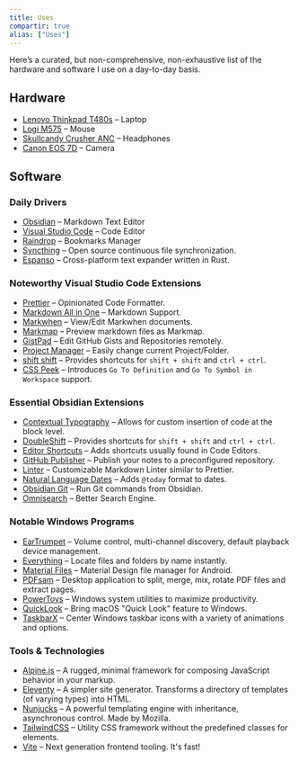 ```yaml
---
title: Uses
compartir: true
alias: ["Uses"]
---
```


Here’s a curated, but non-comprehensive, non-exhaustive list of the hardware and software I use on a day-to-day basis.

## Hardware

- [Lenovo Thinkpad T480s](https://www.notebookcheck.net/Lenovo-ThinkPad-T480s-20L8S02D00.294734.0.html) – Laptop
- [Logi M575](https://www.logitech.com/en-us/products/mice/m575-ergo-wireless-trackball) – Mouse
- [Skullcandy Crusher ANC](https://info.skullcandy.com/Support?Dest=hc%2Fen-us%2Farticles%2F360034534854-Crusher-ANC-Wireless) – Headphones
- [Canon EOS 7D](https://en.wikipedia.org/wiki/Canon_EOS_7D) – Camera

## Software

### Daily Drivers

- [Obsidian](https://obsidian.md/) – Markdown Text Editor
- [Visual Studio Code](https://code.visualstudio.com/) – Code Editor
- [Raindrop](https://raindrop.io/) – Bookmarks Manager
- [Syncthing](https://github.com/syncthing/syncthing) – Open source continuous file synchronization.
- [Espanso](https://github.com/espanso/espanso) – Cross-platform text expander written in Rust.

### Noteworthy Visual Studio Code Extensions

- [Prettier](https://marketplace.visualstudio.com/items?itemName=esbenp.prettier-vscode) – Opinionated Code Formatter.
- [Markdown All in One](https://marketplace.visualstudio.com/items?itemName=yzhang.markdown-all-in-one) – Markdown Support.
- [Markwhen](https://marketplace.visualstudio.com/items?itemName=Markwhen.markwhen) – View/Edit Markwhen documents.
- [Markmap](https://marketplace.visualstudio.com/items?itemName=gera2ld.markmap-vscode) – Preview markdown files as Markmap.
- [GistPad](https://marketplace.visualstudio.com/items?itemName=vsls-contrib.gistfs) – Edit GitHub Gists and Repositories remotely.
- [Project Manager](https://marketplace.visualstudio.com/items?itemName=alefragnani.project-manager) – Easily change current Project/Folder.
- [shift shift](https://marketplace.visualstudio.com/items?itemName=ahgood.shift-shift) – Provides shortcuts for `shift + shift` and `ctrl + ctrl`.
- [CSS Peek](https://marketplace.visualstudio.com/items?itemName=pranaygp.vscode-css-peek) – Introduces `Go To Definition` and `Go To Symbol in Workspace` support.

### Essential Obsidian Extensions

- [Contextual Typography](https://github.com/mgmeyers/obsidian-contextual-typography) – Allows for custom insertion of code at the block level.
- [DoubleShift](https://github.com/Qwyntex/doubleshift) – Provides shortcuts for `shift + shift` and `ctrl + ctrl`.
- [Editor Shortcuts](https://github.com/timhor/obsidian-editor-shortcuts) – Adds shortcuts usually found in Code Editors.
- [GitHub Publisher](https://github.com/ObsidianPublisher/obsidian-github-publisher) – Publish your notes to a preconfigured repository.
- [Linter](https://github.com/platers/obsidian-linter) – Customizable Markdown Linter similar to Prettier.
- [Natural Language Dates](https://github.com/argenos/nldates-obsidian) – Adds `@today` format to dates.
- [Obsidian Git](https://github.com/denolehov/obsidian-git) – Run Git commands from Obsidian.
- [Omnisearch](https://github.com/scambier/obsidian-omnisearch) – Better Search Engine.

### Notable Windows Programs

- [EarTrumpet](https://github.com/File-New-Project/EarTrumpet) – Volume control, multi-channel discovery, default playback device management.
- [Everything](https://www.voidtools.com/) – Locate files and folders by name instantly.
- [Material Files](https://github.com/zhanghai/MaterialFiles) – Material Design file manager for Android.
- [PDFsam](https://github.com/torakiki/pdfsam) – Desktop application to split, merge, mix, rotate PDF files and extract pages.
- [PowerToys](https://github.com/microsoft/PowerToys) – Windows system utilities to maximize productivity.
- [QuickLook](https://github.com/QL-Win/QuickLook) – Bring macOS "Quick Look" feature to Windows.
- [TaskbarX](https://github.com/ChrisAnd1998/TaskbarX) – Center Windows taskbar icons with a variety of animations and options.

### Tools & Technologies

- [Alpine.js](https://github.com/alpinejs/alpine) – A rugged, minimal framework for composing JavaScript behavior in your markup.
- [Eleventy](https://github.com/11ty/eleventy) – A simpler site generator. Transforms a directory of templates (of varying types) into HTML.
- [Nunjucks](https://github.com/mozilla/nunjucks) – A powerful templating engine with inheritance, asynchronous control. Made by Mozilla.
- [TailwindCSS](https://github.com/tailwindlabs/tailwindcss) – Utility CSS framework without the predefined classes for elements.
- [Vite](https://github.com/vitejs/vite) – Next generation frontend tooling. It's fast!
